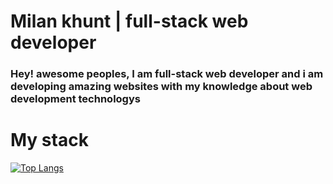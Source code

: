 # Milan khunt | full-stack web developer 
 
 ### Hey! awesome peoples, I am full-stack web developer and i am developing amazing websites with my knowledge about web development technologys
 
# My stack

[![Top Langs](https://github-readme-stats.vercel.app/api/top-langs/?username=milan1310)](https://github.com/milan1310/github-readme-stats)

